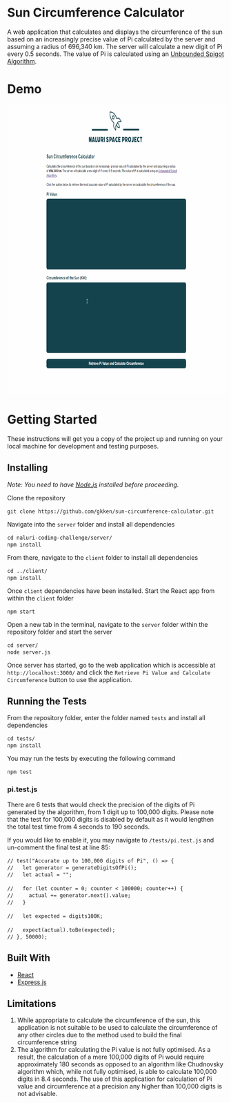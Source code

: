 # Sun Circumference Calculator

A web application that calculates and displays the circumference of the sun based on an increasingly precise value of Pi calculated by the server and assuming a radius of 696,340 km. The server will calculate a new digit of Pi every 0.5 seconds. The value of Pi is calculated using an [Unbounded Spigot Algorithm](http://www.cs.ox.ac.uk/jeremy.gibbons/publications/spigot.pdf).

# Demo

<img src="./nspDemo.gif" width="830" height='670'>

# Getting Started

These instructions will get you a copy of the project up and running on your local machine for development and testing purposes.

## Installing

_Note: You need to have [Node.js](https://nodejs.dev/) installed before proceeding._

Clone the repository

```
git clone https://github.com/gkken/sun-circumference-calculator.git
```

Navigate into the `server` folder and install all dependencies

```
cd naluri-coding-challenge/server/
npm install
```

From there, navigate to the `client` folder to install all dependencies

```
cd ../client/
npm install
```

Once `client` dependencies have been installed. Start the React app from within the `client` folder

```
npm start
```

Open a new tab in the terminal, navigate to the `server` folder within the repository folder and start the server

```
cd server/
node server.js
```

Once server has started, go to the web application which is accessible at `http://localhost:3000/` and click the `Retrieve Pi Value and Calculate Circumference` button to use the application.

## Running the Tests

From the repository folder, enter the folder named `tests` and install all dependencies

```
cd tests/
npm install
```

You may run the tests by executing the following command

```
npm test
```

### pi.test.js

There are 6 tests that would check the precision of the digits of Pi generated by the algorithm, from 1 digit up to 100,000 digits. Please note that the test for 100,000 digits is disabled by default as it would lengthen the total test time from 4 seconds to 190 seconds.

If you would like to enable it, you may navigate to `/tests/pi.test.js` and un-comment the final test at line 85:

```
// test("Accurate up to 100,000 digits of Pi", () => {
//   let generator = generateDigitsOfPi();
//   let actual = "";

//   for (let counter = 0; counter < 100000; counter++) {
//     actual += generator.next().value;
//   }

//   let expected = digits100K;

//   expect(actual).toBe(expected);
// }, 50000);
```

## Built With

- [React](https://reactjs.org/)
- [Express.js](https://expressjs.com/)

## Limitations

1. While appropriate to calculate the circumference of the sun, this application is not suitable to be used to calculate the circumference of any other circles due to the method used to build the final circumference string
2. The algorithm for calculating the Pi value is not fully optimised. As a result, the calculation of a mere 100,000 digits of Pi would require approximately 180 seconds as opposed to an algorithm like Chudnovsky algorithm which, while not fully optimised, is able to calculate 100,000 digits in 8.4 seconds. The use of this application for calculation of Pi value and circumference at a precision any higher than 100,000 digits is not advisable.
